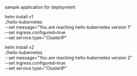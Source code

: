 sample application for deployment

 helm install  v1 \
  ./hello-kubernetes \
  --set message="You are reaching hello-kubernetes version 1" \
  --set ingress.configured=true \
  --set service.type="ClusterIP"
  
   helm install  v2 \
  ./hello-kubernetes \
  --set message="You are reaching hello-kubernetes version 2" \
  --set ingress.configured=true \
  --set service.type="ClusterIP"